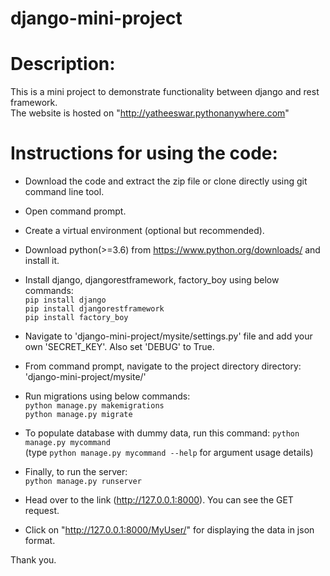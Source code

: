 # django-mini-project

# Description:
This is a mini project to demonstrate functionality between django and rest framework.  
The website is hosted on "http://yatheeswar.pythonanywhere.com"

# Instructions for using the code:
- Download the code and extract the zip file or clone directly using git command line tool.
- Open command prompt.
- Create a virtual environment (optional but recommended).
- Download python(>=3.6) from https://www.python.org/downloads/ and install it.
- Install django, djangorestframework, factory_boy using below commands:  
	`pip install django`  
	`pip install djangorestframework`  
	`pip install factory_boy`  

- Navigate to 'django-mini-project/mysite/settings.py' file and add your own 'SECRET_KEY'. Also set 'DEBUG' to True.
- From command prompt, navigate to the project directory directory: 'django-mini-project/mysite/'
- Run migrations using below commands:  
	`python manage.py makemigrations`  
	`python manage.py migrate`  
- To populate database with dummy data, run this command: 
	`python manage.py mycommand`  
	(type `python manage.py mycommand --help` for argument usage details)
- Finally, to run the server:   
	`python manage.py runserver`  

- Head over to the link (http://127.0.0.1:8000). You can see the GET request.
- Click on "http://127.0.0.1:8000/MyUser/" for displaying the data in json format.

Thank you.
